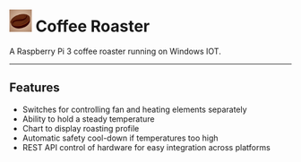 
# <img src="https://github.com/bertwagner/Coffee-Roaster/blob/master/WebRoasterAPI/Web/Content/Images/apple-icon-114x114.png?raw=true" width="40" title="Coffee Roaster"> Coffee Roaster 
A Raspberry Pi 3 coffee roaster running on Windows IOT.

---

## Features
 * Switches for controlling fan and heating elements separately 
 * Ability to hold a steady temperature
 * Chart to display roasting profile
 * Automatic safety cool-down if temperatures too high
 * REST API control of hardware for easy integration across platforms